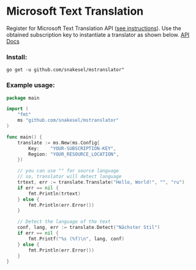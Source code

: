 # Microsoft Text Translation
Register for Microsoft Text Translation API ([see instructions](https://docs.microsoft.com/en-us/azure/cognitive-services/translator/translator-how-to-signup)). 
Use the obtained subscription key to instantiate a translator as shown below.
[API Docs](https://docs.microsoft.com/en-US/azure/cognitive-services/translator/)

### Install:
```
go get -u github.com/snakesel/mstranslator"
```

### Example usage:

```go
package main

import (
    "fmt"
    ms "github.com/snakesel/mstranslator"
)

func main() {
    translate := ms.New(ms.Config{
        Key:    "YOUR-SUBSCRIPTION-KEY",
        Region: "YOUR_RESOURCE_LOCATION",
    })

    // you can use "" for source language
    // so, translator will detect language
    trtext, err := translate.Translate("Hello, World!", "", "ru")
    if err == nil {
        fmt.Println(trtext)
    } else {
        fmt.Println(err.Error())
    }

    // Detect the language of the text
    conf, lang, err := translate.Detect("Nächster Stil")
    if err == nil {
        fmt.Printf("%s (%f)\n", lang, conf)
    } else {
        fmt.Println(err.Error())
    }
}
```
